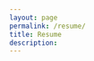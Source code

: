 ```yaml
---
layout: page
permalink: /resume/
title: Resume
description: 
---
```


<script src="//mozilla.github.io/pdf.js/build/pdf.js"></script>

<style>
  #pdf-viewer {
    width: 100%;
    overflow: auto;
    padding: 5px;
    margin: 0px;
  }

  .pdf-page-canvas {
    display: block;
    width: 100%;
    margin: 5px -1px;
    border: 1px solid rgba(0, 0, 0, 0.2)
  }
</style>

<div id='pdf-viewer'></div>

<script type="text/javascript">
// If absolute URL from the remote server is provided, configure the CORS
// header on that server.
var url = 'https://nalinc.github.io/cv/LaTeX/resume.pdf';

// Loaded via <script> tag, create shortcut to access PDF.js exports.
var pdfjsLib = window['pdfjs-dist/build/pdf'];

  // url = 'https://github.com/mozilla/pdf.js/blob/master/test/pdfs/tracemonkey.pdf';
    var thePdf = null;
    var scale = 1.5;

    pdfjsLib.getDocument(url).promise.then(function(pdf) {
        thePdf = pdf;
        viewer = document.getElementById('pdf-viewer');

        for(page = 1; page <= pdf.numPages; page++) {
          canvas = document.createElement("canvas");    
          canvas.className = 'pdf-page-canvas';         
          viewer.appendChild(canvas);            
          renderPage(page, canvas);
        }
    });

    function renderPage(pageNumber, canvas) {
        thePdf.getPage(pageNumber).then(function(page) {
          viewport = page.getViewport(scale);
          canvas.height = viewport.height;
          canvas.width = viewport.width;          
          page.render({canvasContext: canvas.getContext('2d'), viewport: viewport});
    });
    }

</script>